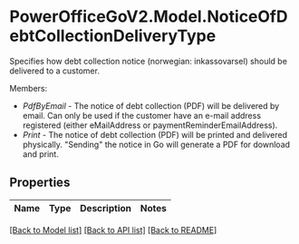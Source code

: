 # PowerOfficeGoV2.Model.NoticeOfDebtCollectionDeliveryType
Specifies how debt collection notice (norwegian: inkassovarsel) should be delivered to a customer.<p>Members:</p><ul><li><i>PdfByEmail</i> - The notice of debt collection (PDF) will be delivered by email.                 Can only be used if the customer have an e-mail address registered (either eMailAddress or paymentReminderEmailAddress).</li><li><i>Print</i> - The notice of debt collection (PDF) will be printed and delivered physically.                 \"Sending\" the notice in Go will generate a PDF for download and print.</li></ul>

## Properties

Name | Type | Description | Notes
------------ | ------------- | ------------- | -------------

[[Back to Model list]](../../README.md#documentation-for-models) [[Back to API list]](../../README.md#documentation-for-api-endpoints) [[Back to README]](../../README.md)

